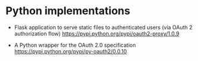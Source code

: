 # Python implementations

- Flask application to serve static files to authenticated users (via OAuth 2 authorization flow)
https://pypi.python.org/pypi/oauth2-proxy/1.0.9

- A Python wrapper for the OAuth 2.0 specification
https://pypi.python.org/pypi/py-oauth2/0.0.10
